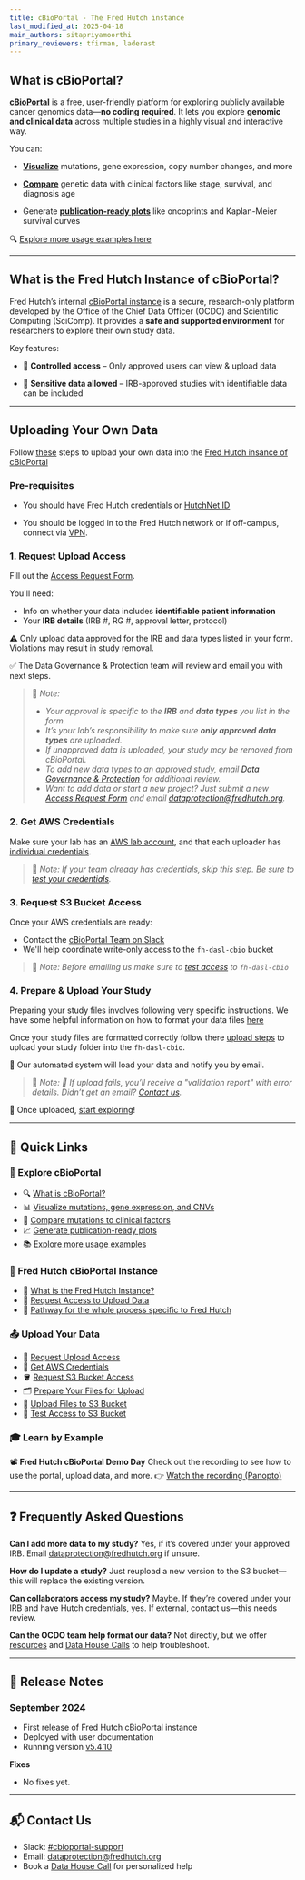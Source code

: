 ```yaml
---
title: cBioPortal - The Fred Hutch instance
last_modified_at: 2025-04-18
main_authors: sitapriyamoorthi
primary_reviewers: tfirman, laderast  
---
```


## What is cBioPortal?

[**cBioPortal**](https://www.cbioportal.org/) is a free, user-friendly platform for exploring publicly available cancer genomics data—**no coding required**. It lets you explore **genomic and clinical data** across multiple studies in a highly visual and interactive way.

You can:

- **[Visualize](/datademos/cbio_examples_of_using_cbio#q1-how-often-is-kras-mutated-in-cancer)**
 mutations, gene expression, copy number changes, and more
  
- **[Compare](/datademos/cbio_examples_of_using_cbio#q2-are-kras-mutations-associated-with-clinical-factors)** genetic data with clinical factors like stage, survival, and diagnosis age
  
- Generate **[publication-ready plots](/datademos/cbio_examples_of_using_cbio#q4-do-kras-mutations-affect-survival)** like oncoprints and Kaplan-Meier survival curves
  


🔍 [Explore more usage examples here](/datademos/cbio_examples_of_using_cbio/)

---

## What is the Fred Hutch Instance of cBioPortal?

Fred Hutch’s internal [cBioPortal instance](https://cbioportal.fredhutch.org/) is a secure, research-only platform developed by the Office of the Chief Data Officer (OCDO) and Scientific Computing (SciComp). It provides a **safe and supported environment** for researchers to explore their own study data.

Key features:

- 🔐 **Controlled access** – Only approved users can view & upload  data
  
- 🧬 **Sensitive data allowed** – IRB-approved studies with identifiable data can be included

---

## Uploading Your Own Data

Follow [these](/pathways/path-cbio-fh-instance/) steps to upload your own data into the [Fred Hutch insance of cBioPortal](https://cbioportal.fredhutch.org/) 

### Pre-requisites

-  You should have Fred Hutch credentials or [HutchNet ID](/scicomputing/access_credentials/#hutchnet-id)

-  You should be logged in to the Fred Hutch network or if off-campus, connect via [VPN](/scicomputing/access_methods/#vpn).

### 1. Request Upload Access

Fill out the [Access Request Form](https://redcap.fredhutch.org/surveys/?s=AWWH7TC88TEC9DKW).

You'll need:
- Info on whether your data includes **identifiable patient information**
- Your **IRB details** (IRB #, RG #, approval letter, protocol)

⚠️ Only upload data approved for the IRB and data types listed in your form. Violations may result in study removal.

✅ The Data Governance & Protection team will review and email you with next steps.

> 📝 *Note:*
> - *Your approval is specific to the **IRB** and **data types** you list in the form.*
> - *It’s your lab’s responsibility to make sure **only approved data types** are uploaded.*
> -  *If unapproved data is uploaded, your study may be removed from cBioPortal.*
> -  *To add new data types to an approved study, email [Data Governance & Protection](mailto:dataprotection@fredhutch.org) for additional review.*
> -  *Want to add data or start a new project? Just submit a new [Access Request Form](https://redcap.fredhutch.org/surveys/?s=AWWH7TC88TEC9DKW) and email [dataprotection@fredhutch.org](mailto:dataprotection@fredhutch.org).*


### 2. Get AWS Credentials

Make sure your lab has an [AWS lab account](https://sciwiki.fredhutch.org/scicomputing/access_aws/#lab-account), and that each uploader has [individual credentials](https://sciwiki.fredhutch.org/scicomputing/access_credentials/#amazon-web-services-aws).

> 📝 *Note:*
> *If your team already has credentials, skip this step.*
> *Be sure to [test your credentials](/scicomputing/access_credentials/#testing-your-credentials).*

### 3. Request S3 Bucket Access

Once your AWS credentials are ready:
- Contact the [cBioPortal Team on Slack](https://fhdata.slack.com/archives/C088E41ARV3)
- We'll help coordinate write-only access to the `fh-dasl-cbio` bucket

> 📝 *Note:*
> *Before emailing us make sure to [test access](/datademos/cbio_test_access_to_cbio_s3_bucket) to `fh-dasl-cbio`*

### 4. Prepare & Upload Your Study

Preparing your study files involves following very specific instructions. We have some helpful information on how to format your data files [here](/datademos/cbio_how_to_prepare_files/)

Once your study files are formatted correctly follow there [upload steps](/datademos/cbio_how_to_upload_data_to_cbio_s3/) to upload your study folder into the `fh-dasl-cbio`.

🚀 Our automated system will load your data and notify you by email.

> 📝 *Note:*
> *📩 If upload fails, you’ll receive a "validation report" with error details. Didn’t get an email? [Contact us](https://fhdata.slack.com/archives/C088E41ARV3).*

🎉 Once uploaded, [start exploring](https://cbioportal.fredhutch.org/)!

---
## 📎 Quick Links

### 🧭 Explore cBioPortal

* 🔍 [What is cBioPortal?](/datademos/fh-cbio-intro#what-is-cbioportal)
* 📊 [Visualize mutations, gene expression, and CNVs](/datademos/cbio_examples_of_using_cbio#q1-how-often-is-kras-mutated-in-cancer)
* 🧬 [Compare mutations to clinical factors](/datademos/cbio_examples_of_using_cbio#q2-are-kras-mutations-associated-with-clinical-factors)
* 📈 [Generate publication-ready plots](/datademos/cbio_examples_of_using_cbio#q4-do-kras-mutations-affect-survival)
* 📚 [Explore more usage examples](/datademos/cbio_examples_of_using_cbio/)

### 🔐 Fred Hutch cBioPortal Instance

* 🏥 [What is the Fred Hutch Instance?](/datascience/cbioportal#what-is-the-fred-hutch-instance-of-cbioportal)
* 🔐 [Request Access to Upload Data](https://redcap.fredhutch.org/surveys/?s=AWWH7TC88TEC9DKW)
* 🧪 [Pathway for the whole process specific to Fred Hutch](/pathways/path-cbio-fh-instance/)

### 📤 Upload Your Data

* 🧾 [Request Upload Access](/datademos/fh-cbio-intro#1-request-upload-access)
* 🔑 [Get AWS Credentials](/datademos/fh-cbio-intro#2-get-aws-credentials)
* 🪣 [Request S3 Bucket Access](/datademos/fh-cbio-intro#3-request-s3-bucket-access)
* 🗂️ [Prepare Your Files for Upload](/datademos/cbio_how_to_prepare_files/)
* 🚀 [Upload Files to S3 Bucket](/datademos/cbio_how_to_upload_data_to_cbio_s3/)
* 📩 [Test Access to S3 Bucket](/datademos/cbio_test_access_to_cbio_s3_bucket/)

### 🎓 Learn by Example

📽️ **Fred Hutch cBioPortal Demo Day**
Check out the recording to see how to use the portal, upload data, and more.
👉 [Watch the recording (Panopto)](https://fredhutch.hosted.panopto.com/Panopto/Pages/Embed.aspx?id=1e1ae5d3-8b2f-4be7-acc6-b2290121babc&autoplay=false)

---

## ❓ Frequently Asked Questions

**Can I add more data to my study?**
Yes, if it’s covered under your approved IRB. Email [dataprotection@fredhutch.org](mailto:dataprotection@fredhutch.org) if unsure.

**How do I update a study?**
Just reupload a new version to the S3 bucket—this will replace the existing version.

**Can collaborators access my study?**
Maybe. If they’re covered under your IRB and have Hutch credentials, yes. If external, contact us—this needs review.

**Can the OCDO team help format our data?**
Not directly, but we offer [resources](/datademos/cbio_how_to_prepare_files/) and [Data House Calls](https://calendly.com/data-house-calls/resources) to help troubleshoot.

---

## 📝 Release Notes

### September 2024

* First release of Fred Hutch cBioPortal instance
* Deployed with user documentation
* Running version [v5.4.10](https://github.com/cBioPortal/cbioportal/releases/tag/v5.4.10)

**Fixes**

* No fixes yet.

---

## 📬 Contact Us

* Slack: [#cbioportal-support](https://fhdata.slack.com/archives/C088E41ARV3)
* Email: [dataprotection@fredhutch.org](mailto:dataprotection@fredhutch.org)
* Book a [Data House Call](https://calendly.com/data-house-calls/resources) for personalized help


